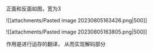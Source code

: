 正面和反面如图，宽为3

![[attachments/Pasted image 20230805163426.png|500]]

![[attachments/Pasted image 20230805163805.png|500]]

作用是进行运存的翻译， 从而实现解码部分
